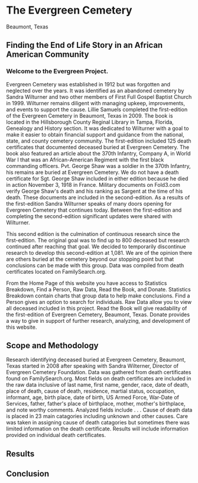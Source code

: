 # The Evergreen Cemetery 
Beaumont, Texas
## Finding the End of Life Story in an African American Community
### Welcome to the Evergreen Project. 
Evergreen Cemetery was established in 1912 but was forgotten and neglected over the years. It was identified as an abandoned cemetery by Sandra Wilturner and two other members of First Full Gospel Baptist Church in 1999. Wilturner remains diligent with managing upkeep, improvements, and events to support the cause.
Lillie Samuels completed the first-edition of the Evergreen Cemetery in Beaumont, Texas in 2009. The book is located in the Hillsborough County Reginal Library in Tampa, Florida, Genealogy and History section. It was dedicated to Wilturner with a goal to make it easier to obtain financial support and guidance from the national, state, and county cemetery community. The first-edition included 125 death certificates that documented deceased buried at Evergreen Cemetery. The book also featured an article about the 370th Infantry, Company A, in World War I that was an African-American Regiment with the first black commanding officers. Pvt. George Shaw was a soldier in the 370th Infantry, his remains are buried at Evergreen Cemetery. We do not have a death certificate for Sgt. George Shaw included in either edition because he died in action November 3, 1918 in France. Military documents on Fold3.com verify George Shaw's death and his ranking as Sargent at the time of his death. These documents are included in the second-edition. As a results of the first-edition Sandra Wilturner speaks of many doors opening for Evergreen Cemetery that continues today. Between the first-edition and completing the second-edition significant updates were shared with Wilturner.

This second edition is the culmination of continuous research since the first-edition. The original goal was to find up to 800 deceased but research continued after reaching that goal. We decided to temporarily discontinue research to develop this second-edition at 1,081. We are of the opinion there are others buried at the cemetery beyond our stopping point but that conclusions can be made with this group. Data was compiled from death certificates located on FamilySearch.org.  

From the Home Page of this website you have access to Statistics Breakdown, Find a Person, Raw Data, Read the Book, and Donate. Statistics Breakdown contain charts that group data to help make conclusions. Find a Person gives an option to search for individuals. Raw Data allow you to view all deceased included in this project. Read the Book will give readability of the first-edition of Evergreen Cemetery, Beaumont, Texas. Donate provides a way to give in support of further research, analyzing, and development of this website. 

## Scope and Methodology
Research identifying deceased buried at Evergreen Cemetery, Beaumont, Texas started in 2008 after speaking with Sandra Wilterner, Director of Evergreen Cemetery Foundation. Data was gathered from death certificates found on FamilySearch.org. 
Most fields on death certificates are included in the raw data inclusive of last name, first name, gender, race, date of death, place of death, cause of death, residence, martial status, occupation, informant, age, birth place, date of birth, US Armed Force, War-Date of Services, father, father's place of birthplace, mother, mother's birthplace, and note worthy comments.
Analyzed fields include . . . Cause of death data is placed in 23 main catagories including unknown and other causes. Care was taken in assigning cause of death catagories but sometimes there was limited information on the death certificate. Results will include information provided on individual death certificates.

## Results

## Conclusion
